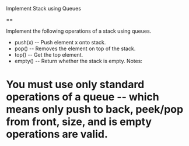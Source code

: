 Implement Stack using Queues

==

 Implement the following operations of a stack using queues.

   * push(x) -- Push element x onto stack.
   * pop() -- Removes the element on top of the stack.
   * top() -- Get the top element.
   * empty() -- Return whether the stack is empty.
Notes:

   # You must use only standard operations of a queue -- which means only push to back, peek/pop from front, size, and is empty operations are valid.

